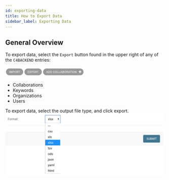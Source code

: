 ```yaml
---
id: exporting-data
title: How to Export Data
sidebar_label: Exporting Data
---
```



## General Overview

To export data, select the `Export` button found in the upper right of any of
the `C4BACKEND` entries:

<!-- ![Import Button](assets/importing-data/import-button.jpg) -->
<img src="assets/importing-data/import-button.jpg" alt="Import Button" width="50%">

* Collaborations
* Keywords
* Organizations
* Users

To export data, select the output file type, and click export.
![export-screen](assets/exporting-data/export-screen.jpg)
